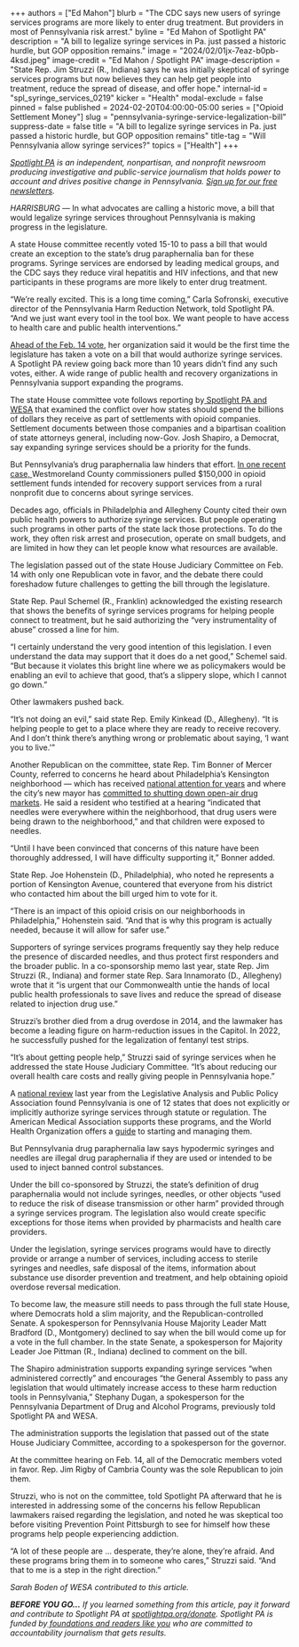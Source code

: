 +++
authors = ["Ed Mahon"]
blurb = "The CDC says new users of syringe services programs are more likely to enter drug treatment. But providers in most of Pennsylvania risk arrest."
byline = "Ed Mahon of Spotlight PA"
description = "A bill to legalize syringe services in Pa. just passed a historic hurdle, but GOP opposition remains."
image = "2024/02/01jx-7eaz-b0pb-4ksd.jpeg"
image-credit = "Ed Mahon / Spotlight PA"
image-description = "State Rep. Jim Struzzi (R., Indiana) says he was initially skeptical of syringe services programs but now believes they can help get people into treatment, reduce the spread of disease, and offer hope."
internal-id = "spl_syringe_services_0219"
kicker = "Health"
modal-exclude = false
pinned = false
published = 2024-02-20T04:00:00-05:00
series = ["Opioid Settlement Money"]
slug = "pennsylvania-syringe-service-legalization-bill"
suppress-date = false
title = "A bill to legalize syringe services in Pa. just passed a historic hurdle, but GOP opposition remains"
title-tag = "Will Pennsylvania allow syringe services?"
topics = ["Health"]
+++

<a href="https://www.spotlightpa.org/"><em>Spotlight PA</em></a><em> is an independent, nonpartisan, and nonprofit newsroom producing investigative and public-service journalism that holds power to account and drives positive change in Pennsylvania. </em><a href="https://www.spotlightpa.org/newsletters"><em>Sign up for our free newsletters</em></a><em>.</em>

<em>HARRISBURG —</em> In what advocates are calling a historic move, a bill that would legalize syringe services throughout Pennsylvania is making progress in the legislature.

A state House committee recently voted 15-10 to pass a bill that would create an exception to the state’s drug paraphernalia ban for these programs. Syringe services are endorsed by leading medical groups, and the CDC says they reduce viral hepatitis and HIV infections, and that new participants in these programs are more likely to enter drug treatment.

“We’re really excited. This is a long time coming,” Carla Sofronski, executive director of the Pennsylvania Harm Reduction Network, told Spotlight PA. “And we just want every tool in the tool box. We want people to have access to health care and public health interventions.”

<script src="https://www.spotlightpa.org/embed.js" async></script><div data-spl-embed-version="1" data-spl-src="https://www.spotlightpa.org/embeds/newsletter/"></div>

<a href="https://actionnetwork.org/letters/16f5f017c395f870e45192a0a351c347?source=direct_link&amp;">Ahead of the Feb. 14 vote</a>, her organization said it would be the first time the legislature has taken a vote on a bill that would authorize syringe services. A Spotlight PA review going back more than 10 years didn’t find any such votes, either. A wide range of public health and recovery organizations in Pennsylvania support expanding the programs.

The state House committee vote follows reporting by<a href="https://www.spotlightpa.org/news/2023/11/pennsylvania-opioid-settlement-syringe-services-harm-reduction/"> Spotlight PA and WESA</a> that examined the conflict over how states should spend the billions of dollars they receive as part of settlements with opioid companies. Settlement documents between those companies and a bipartisan coalition of state attorneys general, including now-Gov. Josh Shapiro, a Democrat, say expanding syringe services should be a priority for the funds.

But Pennsylvania’s drug paraphernalia law hinders that effort. <a href="https://www.spotlightpa.org/news/2024/02/opioid-settlement-syringe-favor-cancelled/">In one recent case, </a>Westmoreland County commissioners pulled $150,000 in opioid settlement funds intended for recovery support services from a rural nonprofit due to concerns about syringe services.

Decades ago, officials in Philadelphia and Allegheny County cited their own public health powers to authorize syringe services. But people operating such programs in other parts of the state lack those protections. To do the work, they often risk arrest and prosecution, operate on small budgets, and are limited in how they can let people know what resources are available.

The legislation passed out of the state House Judiciary Committee on Feb. 14 with only one Republican vote in favor, and the debate there could foreshadow future challenges to getting the bill through the legislature.

State Rep. Paul Schemel (R., Franklin) acknowledged the existing research that shows the benefits of syringe services programs for helping people connect to treatment, but he said authorizing the “very instrumentality of abuse” crossed a line for him.

“I certainly understand the very good intention of this legislation. I even understand the data may support that it does do a net good,” Schemel said. “But because it violates this bright line where we as policymakers would be enabling an evil to achieve that good, that’s a slippery slope, which I cannot go down.”

Other lawmakers pushed back.

“It’s not doing an evil,” said state Rep. Emily Kinkead (D., Allegheny). “It is helping people to get to a place where they are ready to receive recovery. And I don’t think there’s anything wrong or problematic about saying, ‘I want you to live.’”

Another Republican on the committee, state Rep. Tim Bonner of Mercer County, referred to concerns he heard about Philadelphia’s Kensington neighborhood — which has received <a href="https://whyy.org/articles/kensington-residents-to-speak-out-about-photojournalist-voyeurs-in-their-neighborhood/">national attention for years</a> and where the city’s new mayor has <a href="https://www.phila.gov/media/20240103134300/Executive-Order-2024-01.pdf">committed to shutting down open-air drug markets</a>. He said a resident who testified at a hearing “indicated that needles were everywhere within the neighborhood, that drug users were being drawn to the neighborhood,” and that children were exposed to needles.

“Until I have been convinced that concerns of this nature have been thoroughly addressed, I will have difficulty supporting it,” Bonner added.

State Rep. Joe Hohenstein (D., Philadelphia), who noted he represents a portion of Kensington Avenue, countered that everyone from his district who contacted him about the bill urged him to vote for it.

“There is an impact of this opioid crisis on our neighborhoods in Philadelphia,” Hohenstein said. “And that is why this program is actually needed, because it will allow for safer use.”

Supporters of syringe services programs frequently say they help reduce the presence of discarded needles, and thus protect first responders and the broader public. In a co-sponsorship memo last year, state Rep. Jim Struzzi (R., Indiana) and former state Rep. Sara Innamorato (D., Allegheny) wrote that it “is urgent that our Commonwealth untie the hands of local public health professionals to save lives and reduce the spread of disease related to injection drug use.”

Struzzi’s brother died from a drug overdose in 2014, and the lawmaker has become a leading figure on harm-reduction issues in the Capitol. In 2022, he successfully pushed for the legalization of fentanyl test strips.

“It’s about getting people help,” Struzzi said of syringe services when he addressed the state House Judiciary Committee. “It’s about reducing our overall health care costs and really giving people in Pennsylvania hope.”

A <a href="https://legislativeanalysis.org/wp-content/uploads/2023/11/Syringe-Services-Programs-Summary-of-State-Laws.pdf">national review</a> last year from the Legislative Analysis and Public Policy Association found Pennsylvania is one of 12 states that does not explicitly or implicitly authorize syringe services through statute or regulation. The American Medical Association supports these programs, and the World Health Organization offers a <a href="https://iris.who.int/bitstream/handle/10665/43816/9789241596275_eng.pdf?sequence=1">guide</a> to starting and managing them.

But Pennsylvania drug paraphernalia law says hypodermic syringes and needles are illegal drug paraphernalia if they are used or intended to be used to inject banned control substances.

Under the bill co-sponsored by Struzzi, the state’s definition of drug paraphernalia would not include syringes, needles, or other objects “used to reduce the risk of disease transmission or other harm” provided through a syringe services program. The legislation also would create specific exceptions for those items when provided by pharmacists and health care providers.

Under the legislation, syringe services programs would have to directly provide or arrange a number of services, including access to sterile syringes and needles, safe disposal of the items, information about substance use disorder prevention and treatment, and help obtaining opioid overdose reversal medication.

To become law, the measure still needs to pass through the full state House, where Democrats hold a slim majority, and the Republican-controlled Senate.<strong> </strong>A spokesperson for Pennsylvania House Majority Leader Matt Bradford (D., Montgomery) declined to say when the bill would come up for a vote in the full chamber. In the state Senate, a spokesperson for Majority Leader Joe Pittman (R., Indiana) declined to comment on the bill.

<script src="https://www.spotlightpa.org/embed.js" async></script><div data-spl-embed-version="1" data-spl-src="https://www.spotlightpa.org/embeds/donate/"></div>

The Shapiro administration supports expanding syringe services “w​​hen administered correctly” and encourages “the General Assembly to pass any legislation that would ultimately increase access to these harm reduction tools in Pennsylvania,” Stephany Dugan, a spokesperson for the Pennsylvania Department of Drug and Alcohol Programs, previously told Spotlight PA and WESA.

The administration supports the legislation that passed out of the state House Judiciary Committee, according to a spokesperson for the governor.

At the committee hearing on Feb. 14, all of the Democratic members voted in favor. Rep. Jim Rigby of Cambria County was the sole Republican to join them.

Struzzi, who is not on the committee, told Spotlight PA afterward that he is interested in addressing some of the concerns his fellow Republican lawmakers raised regarding the legislation, and noted he was skeptical too before visiting Prevention Point Pittsburgh to see for himself how these programs help people experiencing addiction.

“A lot of these people are … desperate, they’re alone, they’re afraid. And these programs bring them in to someone who cares,” Struzzi said. “And that to me is a step in the right direction.”

<em>Sarah Boden of WESA contributed to this article.</em>

<strong><em>BEFORE YOU GO…</em></strong><em> If you learned something from this article, pay it forward and contribute to Spotlight PA at </em><a href="http://spotlightpa.org/donate"><em>spotlightpa.org/donate</em></a><em>. Spotlight PA is funded by</em><a href="https://www.spotlightpa.org/support"><em> foundations and readers like you</em></a><em> who are committed to accountability journalism that gets results.</em>

